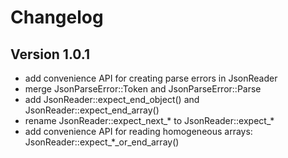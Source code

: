 # Changelog

## Version 1.0.1
* add convenience API for creating parse errors in JsonReader
* merge JsonParseError::Token and JsonParseError::Parse
* add JsonReader::expect_end_object() and JsonReader::expect_end_array()
* rename JsonReader::expect_next_* to JsonReader::expect_*
* add convenience API for reading homogeneous arrays: JsonReader::expect_*_or_end_array()